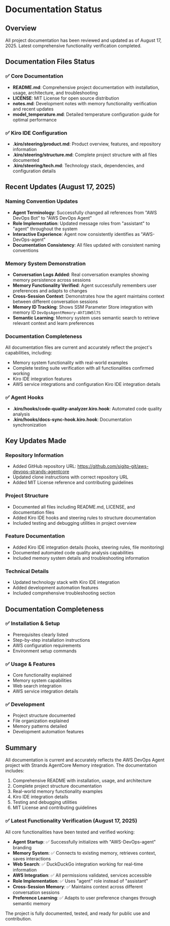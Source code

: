 # Documentation Status

## Overview
All project documentation has been reviewed and updated as of August 17, 2025. Latest comprehensive functionality verification completed.

## Documentation Files Status

### ✅ Core Documentation
- **README.md**: Comprehensive project documentation with installation, usage, architecture, and troubleshooting
- **LICENSE**: MIT License for open source distribution
- **notes.md**: Development notes with memory functionality verification and recent updates
- **model_temperature.md**: Detailed temperature configuration guide for optimal performance

### ✅ Kiro IDE Configuration
- **.kiro/steering/product.md**: Product overview, features, and repository information
- **.kiro/steering/structure.md**: Complete project structure with all files documented
- **.kiro/steering/tech.md**: Technology stack, dependencies, and configuration details

## Recent Updates (August 17, 2025)

### Naming Convention Updates
- **Agent Terminology**: Successfully changed all references from "AWS DevOps Bot" to "AWS DevOps Agent"
- **Role Implementation**: Updated message roles from "assistant" to "agent" throughout the system
- **Interactive Experience**: Agent now consistently identifies as "AWS-DevOps-agent"
- **Documentation Consistency**: All files updated with consistent naming conventions

### Memory System Demonstration
- **Conversation Logs Added**: Real conversation examples showing memory persistence across sessions
- **Memory Functionality Verified**: Agent successfully remembers user preferences and adapts to changes
- **Cross-Session Context**: Demonstrates how the agent maintains context between different conversation sessions
- **Memory ID Tracking**: Shows SSM Parameter Store integration with memory ID `DevOpsAgentMemory-AhT18W5l7S`
- **Semantic Learning**: Memory system uses semantic search to retrieve relevant context and learn preferences

### Documentation Completeness
All documentation files are current and accurately reflect the project's capabilities, including:
- Memory system functionality with real-world examples
- Complete testing suite verification with all functionalities confirmed working
- Kiro IDE integration features
- AWS service integrations and configuration Kiro IDE integration details

### ✅ Agent Hooks
- **.kiro/hooks/code-quality-analyzer.kiro.hook**: Automated code quality analysis
- **.kiro/hooks/docs-sync-hook.kiro.hook**: Documentation synchronization

## Key Updates Made

### Repository Information
- Added GitHub repository URL: https://github.com/sigitp-git/aws-devops-strands-agentcore
- Updated clone instructions with correct repository URL
- Added MIT License reference and contributing guidelines

### Project Structure
- Documented all files including README.md, LICENSE, and documentation files
- Added Kiro IDE hooks and steering rules to structure documentation
- Included testing and debugging utilities in project overview

### Feature Documentation
- Added Kiro IDE integration details (hooks, steering rules, file monitoring)
- Documented automated code quality analysis capabilities
- Included memory system details and troubleshooting information

### Technical Details
- Updated technology stack with Kiro IDE integration
- Added development automation features
- Included comprehensive troubleshooting section

## Documentation Completeness

### ✅ Installation & Setup
- Prerequisites clearly listed
- Step-by-step installation instructions
- AWS configuration requirements
- Environment setup commands

### ✅ Usage & Features
- Core functionality explained
- Memory system capabilities
- Web search integration
- AWS service integration details

### ✅ Development
- Project structure documented
- File organization explained
- Memory patterns detailed
- Development automation features

## Summary

All documentation is current and accurately reflects the AWS DevOps Agent project with Strands AgentCore Memory integration. The documentation includes:

1. Comprehensive README with installation, usage, and architecture
2. Complete project structure documentation  
3. Real-world memory functionality examples
4. Kiro IDE integration details
5. Testing and debugging utilities
6. MIT License and contributing guidelines

### ✅ Latest Functionality Verification (August 17, 2025)
All core functionalities have been tested and verified working:
- **Agent Startup**: ✅ Successfully initializes with "AWS-DevOps-agent" branding
- **Memory System**: ✅ Connects to existing memory, retrieves context, saves interactions
- **Web Search**: ✅ DuckDuckGo integration working for real-time information
- **AWS Integration**: ✅ All permissions validated, services accessible
- **Role Implementation**: ✅ Uses "agent" role instead of "assistant"
- **Cross-Session Memory**: ✅ Maintains context across different conversation sessions
- **Preference Learning**: ✅ Adapts to user preference changes through semantic memory

The project is fully documented, tested, and ready for public use and contribution.